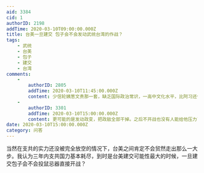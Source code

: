 ```yaml
---
aid: 3384
cid: 1
authorID: 2198
addTime: 2020-03-10T09:00:00.000Z
title: 台美一旦建交 包子会不会发动武统台湾的作战？
tags:
    - 武统
    - 台美
    - 包子
    - 建交
    - 台湾
comments:
    -
        authorID: 2805
        addTime: 2020-03-10T11:45:00.000Z
        content: 少信轮姨葱文贵那一套，缺乏国际政治常识，一高中文化水平，比阿习还低。
    -
        authorID: 3301
        addTime: 2020-03-10T15:00:00.000Z
        content: 更可能的是发动政变，把政敌全部干掉。之后不开战也没有人能给他压力了。外战比内战风险大得多，苞子一向是色厉内荏的。
date: 2020-03-10T15:00:00.000Z
category: 问答
---
```


当然在支共的实力还没被完全放空的情况下，台美之间肯定不会贸然走出那么一大步。我认为三年内支共国力基本耗尽，到时是台美建交可能性最大的时候，一旦建交包子会不会投鼠忌器直接开战？
